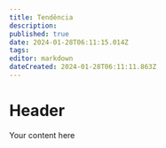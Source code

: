 ```yaml
---
title: Tendência
description: 
published: true
date: 2024-01-28T06:11:15.014Z
tags: 
editor: markdown
dateCreated: 2024-01-28T06:11:11.863Z
---
```


# Header
Your content here